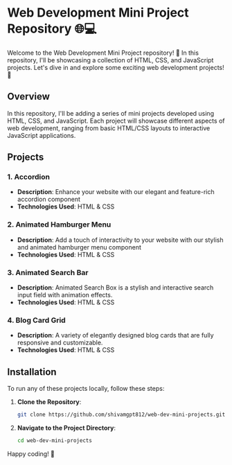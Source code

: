 # Web Development Mini Project Repository 🌐💻

Welcome to the Web Development Mini Project repository! 🎉 In this repository, I'll be showcasing a collection of HTML, CSS, and JavaScript projects. Let's dive in and explore some exciting web development projects! 🚀

## Overview

In this repository, I'll be adding a series of mini projects developed using HTML, CSS, and JavaScript. Each project will showcase different aspects of web development, ranging from basic HTML/CSS layouts to interactive JavaScript applications.

## Projects

### 1. Accordion

- **Description**: Enhance your website with our elegant and feature-rich accordion component
- **Technologies Used**: HTML & CSS

### 2. Animated Hamburger Menu 

- **Description**: Add a touch of interactivity to your website with our stylish and animated hamburger menu component
- **Technologies Used**: HTML & CSS

### 3. Animated Search Bar

- **Description**: Animated Search Box is a stylish and interactive search input field with animation effects.
- **Technologies Used**: HTML & CSS

### 4. Blog Card Grid

- **Description**: A variety of elegantly designed blog cards that are fully responsive and customizable.
- **Technologies Used**: HTML & CSS

## Installation

To run any of these projects locally, follow these steps:

1. **Clone the Repository**:
    ```sh
    git clone https://github.com/shivamgpt812/web-dev-mini-projects.git
    ```

2. **Navigate to the Project Directory**:
    ```sh
    cd web-dev-mini-projects
    ```
    
Happy coding! 🌟

